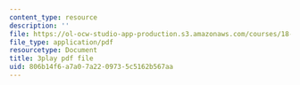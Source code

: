 ```yaml
---
content_type: resource
description: ''
file: https://ol-ocw-studio-app-production.s3.amazonaws.com/courses/18-086-mathematical-methods-for-engineers-ii-spring-2006/806b14f6a7a07a2209735c5162b567aa_gv-AB35V2k8.pdf
file_type: application/pdf
resourcetype: Document
title: 3play pdf file
uid: 806b14f6-a7a0-7a22-0973-5c5162b567aa
---
```

